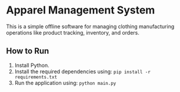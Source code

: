 # Apparel Management System

This is a simple offline software for managing clothing manufacturing operations like product tracking, inventory, and orders.

## How to Run
1. Install Python.
2. Install the required dependencies using: `pip install -r requirements.txt`
3. Run the application using: `python main.py`
